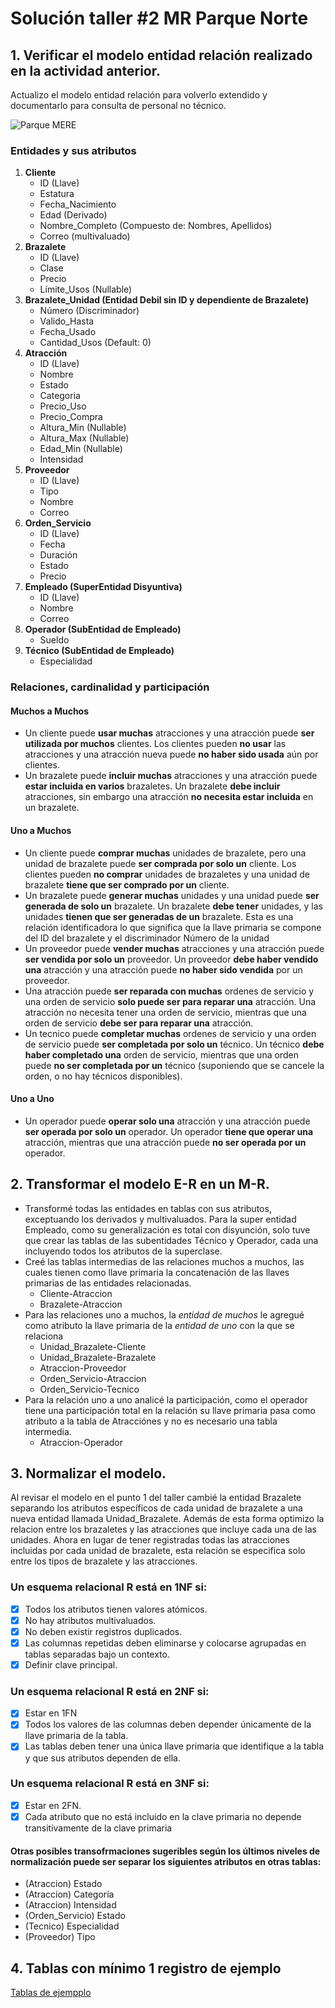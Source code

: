 # Solución taller #2 MR Parque Norte

## 1. Verificar el modelo entidad relación realizado en la actividad anterior.

Actualizo el modelo entidad relación para volverlo extendido y documentarlo para consulta de personal no técnico.

![Parque MERE](./Parque_MERE.png)

### Entidades y sus atributos

1. **Cliente**
   - ID (Llave)
   - Estatura
   - Fecha_Nacimiento
   - Edad (Derivado)
   - Nombre_Completo (Compuesto de: Nombres, Apellidos)
   - Correo (multivaluado)
2. **Brazalete**
   - ID (Llave)
   - Clase
   - Precio
   - Límite_Usos (Nullable)
3. **Brazalete_Unidad (Entidad Debil sin ID y dependiente de Brazalete)**
   - Número (Discriminador)
   - Valido_Hasta
   - Fecha_Usado
   - Cantidad_Usos (Default: 0)
4. **Atracción**
   - ID (Llave)
   - Nombre
   - Estado
   - Categoria
   - Precio_Uso
   - Precio_Compra
   - Altura_Min (Nullable)
   - Altura_Max (Nullable)
   - Edad_Min (Nullable)
   - Intensidad
5. **Proveedor**
   - ID (Llave)
   - Tipo
   - Nombre
   - Correo
6. **Orden_Servicio**
   - ID (Llave)
   - Fecha
   - Duración
   - Estado
   - Precio
7. **Empleado (SuperEntidad Disyuntiva)**
   - ID (Llave)
   - Nombre
   - Correo
8. **Operador (SubEntidad de Empleado)**
   - Sueldo
9. **Técnico (SubEntidad de Empleado)**
   - Especialidad

### Relaciones, cardinalidad y participación

#### Muchos a Muchos

- Un cliente puede **usar muchas** atracciones y una atracción puede **ser utilizada por muchos** clientes. Los clientes pueden **no usar** las atracciones y una atracción nueva puede **no haber sido usada** aún por clientes.
- Un brazalete puede **incluir muchas** atracciones y una atracción puede **estar incluida en varios** brazaletes. Un brazalete **debe incluir** atracciones, sin embargo una atracción **no necesita estar incluida** en un brazalete.

#### Uno a Muchos

- Un cliente puede **comprar muchas** unidades de brazalete, pero una unidad de brazalete puede **ser comprada por solo un** cliente. Los clientes pueden **no comprar** unidades de brazaletes y una unidad de brazalete **tiene que ser comprado por un** cliente.
- Un brazalete puede **generar muchas** unidades y una unidad puede **ser generada de solo un** brazalete. Un brazalete **debe tener** unidades, y las unidades **tienen que ser generadas de un** brazalete. Esta es una relación identificadora lo que significa que la llave primaria se compone del ID del brazalete y el discriminador Número de la unidad
- Un proveedor puede **vender muchas** atracciones y una atracción puede **ser vendida por solo un** proveedor. Un proveedor **debe haber vendido una** atracción y una atracción puede **no haber sido vendida** por un proveedor.
- Una atracción puede **ser reparada con muchas** ordenes de servicio y una orden de servicio **solo puede ser para reparar una** atracción. Una atracción no necesita tener una orden de servicio, mientras que una orden de servicio **debe ser para reparar una** atracción.
- Un tecnico puede **completar muchas** ordenes de servicio y una orden de servicio puede **ser completada por solo un** técnico. Un técnico **debe haber completado una** orden de servicio, mientras que una orden puede **no ser completada por un** técnico (suponiendo que se cancele la orden, o no hay técnicos disponibles).

#### Uno a Uno

- Un operador puede **operar solo una** atracción y una atracción puede **ser operada por solo un** operador. Un operador **tiene que operar una** atracción, mientras que una atracción puede **no ser operada por un** operador.

## 2. Transformar el modelo E-R en un M-R.

- Transformé todas las entidades en tablas con sus atributos, exceptuando los derivados y multivaluados. Para la super entidad Empleado, como su generalización es total con disyunción, solo tuve que crear las tablas de las subentidades Técnico y Operador, cada una incluyendo todos los atributos de la superclase.
- Creé las tablas intermedias de las relaciones muchos a muchos, las cuales tienen como llave primaria la concatenación de las llaves primarias de las entidades relacionadas.
  - Cliente-Atraccion
  - Brazalete-Atraccion
- Para las relaciones uno a muchos, la _entidad de muchos_ le agregué como atributo la llave primaria de la _entidad de uno_ con la que se relaciona
  - Unidad_Brazalete-Cliente
  - Unidad_Brazalete-Brazalete
  - Atraccion-Proveedor
  - Orden_Servicio-Atraccion
  - Orden_Servicio-Tecnico
- Para la relación uno a uno analicé la participación, como el operador tiene una participación total en la relación su llave primaria pasa como atributo a la tabla de Atracciónes y no es necesario una tabla intermedia.
  - Atraccion-Operador

## 3. Normalizar el modelo.

Al revisar el modelo en el punto 1 del taller cambié la entidad Brazalete separando los atributos específicos de cada unidad de brazalete a una nueva entidad llamada Unidad_Brazalete. Además de esta forma optimizo la relacion entre los brazaletes y las atracciones que incluye cada una de las unidades. Ahora en lugar de tener registradas todas las atracciones incluidas por cada unidad de brazalete, esta relación se especifica solo entre los tipos de brazalete y las atracciones.

### Un esquema relacional R está en 1NF si:

- [x] Todos los atributos tienen valores atómicos.
- [x] No hay atributos multivaluados.
- [x] No deben existir registros duplicados.
- [x] Las columnas repetidas deben eliminarse y colocarse agrupadas en tablas separadas bajo un contexto.
- [x] Definir clave principal.

### Un esquema relacional R está en 2NF si:

- [x] Estar en 1FN
- [x] Todos los valores de las columnas deben depender únicamente de la llave primaria de la tabla.
- [x] Las tablas deben tener una única llave primaria que identifique a la tabla y que sus atributos dependen de ella.

### Un esquema relacional R está en 3NF si:

- [x] Estar en 2FN.
- [x] Cada atributo que no está incluido en la clave primaria no depende transitivamente de la clave primaria

#### Otras posibles transofrmaciones sugeribles según los últimos niveles de normalización puede ser separar los siguientes atributos en otras tablas:

- (Atraccion) Estado
- (Atraccion) Categoría
- (Atraccion) Intensidad
- (Orden_Servicio) Estado
- (Tecnico) Especialidad
- (Proveedor) Tipo

## 4. Tablas con mínimo 1 registro de ejemplo

[Tablas de ejempplo](./example_tables.md)
